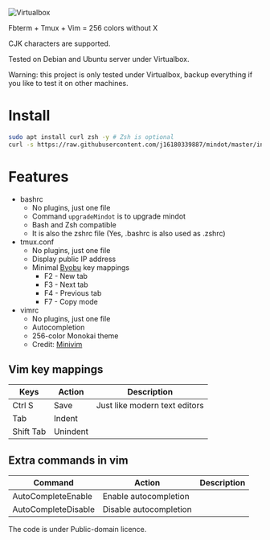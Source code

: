 ![Virtualbox](https://i.imgur.com/fVouqMd.png)

Fbterm + Tmux + Vim = 256 colors without X

CJK characters are supported.

Tested on Debian and Ubuntu server under Virtualbox.

Warning: this project is only tested under Virtualbox, backup everything if you like to test it on other machines.

Install
====
```bash
sudo apt install curl zsh -y # Zsh is optional
curl -s https://raw.githubusercontent.com/j16180339887/mindot/master/install.sh | bash
```

Features
=====
* bashrc
    * No plugins, just one file
    * Command `upgradeMindot` is to upgrade mindot
    * Bash and Zsh compatible
    * It is also the zshrc file (Yes, .bashrc is also used as .zshrc)
* tmux.conf
    * No plugins, just one file
    * Display public IP address
    * Minimal [Byobu](https://github.com/dustinkirkland/byobu) key mappings
        *  F2 - New tab
        *  F3 - Next tab
        *  F4 - Previous tab
        *  F7 - Copy mode
* vimrc
    * No plugins, just one file
    * Autocompletion
    * 256-color Monokai theme
    * Credit: [Minivim](https://github.com/sd65/MiniVim)

## Vim key mappings

| Keys      | Action                                                | Description |
| --------- | ----------------------------------------------------- | ----------- |
| Ctrl S    | Save                                                  | Just like modern text editors |
| Tab       | Indent                                                | |
| Shift Tab | Unindent                                              | |

## Extra commands in vim

| Command   | Action                                                    | Description |
| --------- | --------------------------------------------------------- | ----------- |
| AutoCompleteEnable    | Enable autocompletion  | |
| AutoCompleteDisable   | Disable autocompletion | |

The code is under Public-domain licence.
